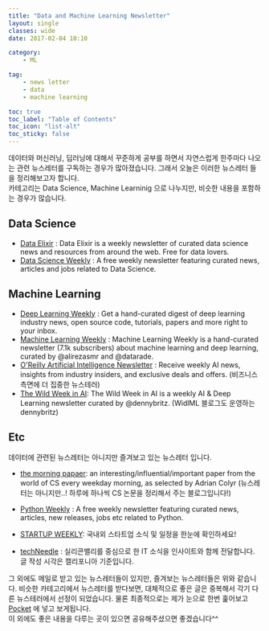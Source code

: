 ```yaml
---
title: "Data and Machine Learning Newsletter"
layout: single
classes: wide
date: 2017-02-04 10:10

category: 
    - ML

tag:
    - news letter
    - data
    - machine learning

toc: true
toc_label: "Table of Contents"
toc_icon: "list-alt"
toc_sticky: false
---
```



 데이터와 머신러닝, 딥러닝에 대해서 꾸준하게 공부를 하면서 자연스럽게 한주마다 나오는 관련 뉴스레터를 구독하는 경우가 많아졌습니다. 그래서 오늘은 이러한 뉴스레터 들을 정리해보고자 합니다.  
 카테고리는 Data Science, Machine Learninig 으로 나누지만, 비슷한 내용을 포함하는 경우가 많습니다.


## Data Science

 - [Data Elixir](https://dataelixir.com/) : Data Elixir is a weekly newsletter of curated data science news and resources from around the web.
Free for data lovers.
 - [Data Science Weekly](https://www.datascienceweekly.org/) : A free weekly newsletter featuring curated news, articles and jobs related to Data Science.


## Machine Learning

- [Deep Learning Weekly](http://www.deeplearningweekly.com/) : Get a hand-curated digest of deep learning industry news, open source code, tutorials, papers and more right to your inbox.
- [Machine Learning Weekly](http://mlweekly.com/) : Machine Learning Weekly is a hand-curated newsletter (7.1k subscribers) about machine learning and deep learning, curated by @alirezasmr and @datarade.
- [O'Reilly Artificial Intelligence Newsletter](http://www.oreilly.com/ai/newsletter.html) : Receive weekly AI news, insights from industry insiders, and exclusive deals and offers. (비즈니스 측면에 더 집중한 뉴스테러)
- [The Wild Week in AI](https://www.getrevue.co/profile/wildml?utm_campaign=Issue&utm_content=profilename&utm_medium=email&utm_source=The+Wild+Week+in+AI): The Wild Week in AI is a weekly AI & Deep Learning newsletter curated by @dennybritz. (WidlML 블로그도 운영하는 dennybritz)


## Etc

데이터에 관련된 뉴스레터는 아니지만 즐겨보고 있는 뉴스레터 입니다.

- [the morning papaer](https://blog.acolyer.org/): 
an interesting/influential/important paper from the world of CS every weekday morning, as selected by Adrian Colyr (뉴스레터는 아니지만..! 하루에 하나씩 CS 논문을 정리해서 주는 블로그입니다!)

- [Python Weekly](http://www.pythonweekly.com/) : A free weekly newsletter featuring curated news, articles, new releases, jobs etc related to Python.

- [STARTUP WEEKLY](http://www.glance.media/): 국내외 스타트업 소식 및 일정을 한눈에 확인하세요! 
- [techNeedle](http://techneedle.com/) : 실리콘밸리를 중심으로 한 IT 소식을 인사이트와 함께 전달합니다. 글 작성 시각은 캘리포니아 기준입니다.

 그 외에도 메일로 받고 있는 뉴스레터들이 있지만, 즐겨보는 뉴스레터들은 위와 같습니다. 비슷한 카테고리에서 뉴스레터를 받다보면, 대체적으로 좋은 글은 중복해서 각기 다른 뉴스테러에서 선정이 되었습니다. 물론 최종적으로는 제가 눈으로 한번 훑어보고 [Pocket](https://getpocket.com/) 에 넣고 보게됩니다.  
 이 외에도 좋은 내용을 다루는 곳이 있으면 공유해주셨으면 좋겠습니다^^
